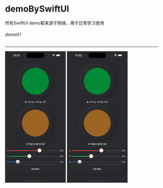 # demoBySwiftUI
所有SwiftUI demo都来源于网络，用于日常学习使用

###### demo01
*****
<p align="left">
<img src="https://github.com/sxm5220/demoBySwiftUI/blob/main/pages/d1/01.png" width="200" alt="截图" />
<img src="https://github.com/sxm5220/demoBySwiftUI/blob/main/pages/d1/02.png" width="200" alt="截图" />
</p>
